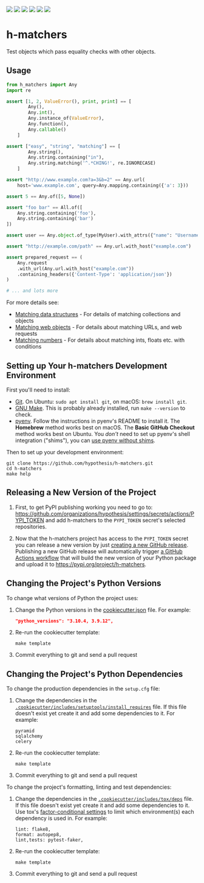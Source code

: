 <a href="https://github.com/hypothesis/h-matchers/actions/workflows/ci.yml?query=branch%3Amain"><img src="https://img.shields.io/github/actions/workflow/status/hypothesis/h-matchers/ci.yml?branch=main"></a>
<a href="https://pypi.org/project/h-matchers"><img src="https://img.shields.io/pypi/v/h-matchers"></a>
<a><img src="https://img.shields.io/badge/python-3.12 | 3.11 | 3.10 | 3.9 | 3.8-success"></a>
<a href="https://github.com/hypothesis/h-matchers/blob/main/LICENSE"><img src="https://img.shields.io/badge/license-BSD--2--Clause-success"></a>
<a href="https://github.com/hypothesis/cookiecutters/tree/main/pypackage"><img src="https://img.shields.io/badge/cookiecutter-pypackage-success"></a>
<a href="https://black.readthedocs.io/en/stable/"><img src="https://img.shields.io/badge/code%20style-black-000000"></a>

# h-matchers

Test objects which pass equality checks with other objects.

## Usage

```python
from h_matchers import Any
import re

assert [1, 2, ValueError(), print, print] == [
        Any(),
        Any.int(),
        Any.instance_of(ValueError),
        Any.function(),
        Any.callable()
    ]

assert ["easy", "string", "matching"] == [
        Any.string(),
        Any.string.containing("in"),
        Any.string.matching('^.*CHING!', re.IGNORECASE)
    ]

assert "http://www.example.com?a=3&b=2" == Any.url(
    host='www.example.com', query=Any.mapping.containing({'a': 3}))

assert 5 == Any.of([5, None])

assert "foo bar" == All.of([
    Any.string.containing('foo'),
    Any.string.containing('bar')
])

assert user == Any.object.of_type(MyUser).with_attrs({"name": "Username"})

assert "http://example.com/path" == Any.url.with_host("example.com")

assert prepared_request == (
    Any.request
    .with_url(Any.url.with_host("example.com"))
    .containing_headers({'Content-Type': 'application/json'})
)

# ... and lots more
```

For more details see:

* [Matching data structures](https://github.com/hypothesis/h-matchers/blob/main/docs/matching-data-structures.md) - For details
  of matching collections and objects
* [Matching web objects](https://github.com/hypothesis/h-matchers/blob/main/docs/matching-web.md) - For details about matching
  URLs, and web requests
* [Matching numbers](https://github.com/hypothesis/h-matchers/blob/main/docs/matching-numbers.md) - For details about matching
  ints, floats etc. with conditions

## Setting up Your h-matchers Development Environment

First you'll need to install:

* [Git](https://git-scm.com/).
  On Ubuntu: `sudo apt install git`, on macOS: `brew install git`.
* [GNU Make](https://www.gnu.org/software/make/).
  This is probably already installed, run `make --version` to check.
* [pyenv](https://github.com/pyenv/pyenv).
  Follow the instructions in pyenv's README to install it.
  The **Homebrew** method works best on macOS.
  The **Basic GitHub Checkout** method works best on Ubuntu.
  You _don't_ need to set up pyenv's shell integration ("shims"), you can
  [use pyenv without shims](https://github.com/pyenv/pyenv#using-pyenv-without-shims).

Then to set up your development environment:

```terminal
git clone https://github.com/hypothesis/h-matchers.git
cd h-matchers
make help
```

## Releasing a New Version of the Project

1. First, to get PyPI publishing working you need to go to:
   <https://github.com/organizations/hypothesis/settings/secrets/actions/PYPI_TOKEN>
   and add h-matchers to the `PYPI_TOKEN` secret's selected
   repositories.

2. Now that the h-matchers project has access to the `PYPI_TOKEN` secret
   you can release a new version by just [creating a new GitHub release](https://docs.github.com/en/repositories/releasing-projects-on-github/managing-releases-in-a-repository).
   Publishing a new GitHub release will automatically trigger
   [a GitHub Actions workflow](.github/workflows/pypi.yml)
   that will build the new version of your Python package and upload it to
   <https://pypi.org/project/h-matchers>.

## Changing the Project's Python Versions

To change what versions of Python the project uses:

1. Change the Python versions in the
   [cookiecutter.json](.cookiecutter/cookiecutter.json) file. For example:

   ```json
   "python_versions": "3.10.4, 3.9.12",
   ```

2. Re-run the cookiecutter template:

   ```terminal
   make template
   ```

3. Commit everything to git and send a pull request

## Changing the Project's Python Dependencies

To change the production dependencies in the `setup.cfg` file:

1. Change the dependencies in the [`.cookiecutter/includes/setuptools/install_requires`](.cookiecutter/includes/setuptools/install_requires) file.
   If this file doesn't exist yet create it and add some dependencies to it.
   For example:

   ```
   pyramid
   sqlalchemy
   celery
   ```

2. Re-run the cookiecutter template:

   ```terminal
   make template
   ```

3. Commit everything to git and send a pull request

To change the project's formatting, linting and test dependencies:

1. Change the dependencies in the [`.cookiecutter/includes/tox/deps`](.cookiecutter/includes/tox/deps) file.
   If this file doesn't exist yet create it and add some dependencies to it.
   Use tox's [factor-conditional settings](https://tox.wiki/en/latest/config.html#factors-and-factor-conditional-settings)
   to limit which environment(s) each dependency is used in.
   For example:

   ```
   lint: flake8,
   format: autopep8,
   lint,tests: pytest-faker,
   ```

2. Re-run the cookiecutter template:

   ```terminal
   make template
   ```

3. Commit everything to git and send a pull request
